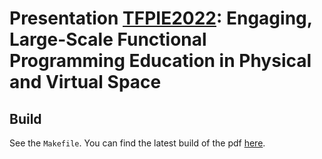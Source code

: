 # Presentation [TFPIE2022](https://wiki.tfpie.science.ru.nl/TFPIE2022): Engaging, Large-Scale Functional Programming Education in Physical and Virtual Space

## Build

See the `Makefile`.
You can find the latest build of the pdf [here](https://github.com/kappelmann/engaging-large-scale-functional-programming/blob/pdfs/presentation_TFPIE2022.pdf).


